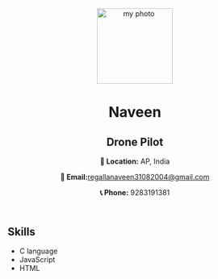 <!DOCTYPE html>
<html lang="en">
<head>
    <meta charset="UTF-8">
    <meta name="viewport" content="width=device-width, initial-scale=1.0">
    <title>Profile</title>
</head>
<body>
    <header>
        <img src ="photo.jpg" alt ="my photo" width="150" height="150">
        <h1>Naveen</h1>
        <h2>Drone Pilot</h2>
        <p><strong>📍 Location:</strong> AP, India</p>
        <p><strong>📩 Email:</strong><a href="regallanaveen31082004@gmail.com">regallanaveen31082004@gmail.com</a></p>
        <p><strong>📞 Phone:</strong> 9283191381</p>
    </header>
    <section>
        <h2>Skills</h2>
        <ul>
            <li>C language</li>
            <li>JavaScript</li>
            <li>HTML</li>
        </ul>
    </section>
</body>
</html>
